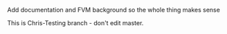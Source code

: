 
Add documentation and FVM background so the whole thing makes sense

This is Chris-Testing branch - don't edit master.